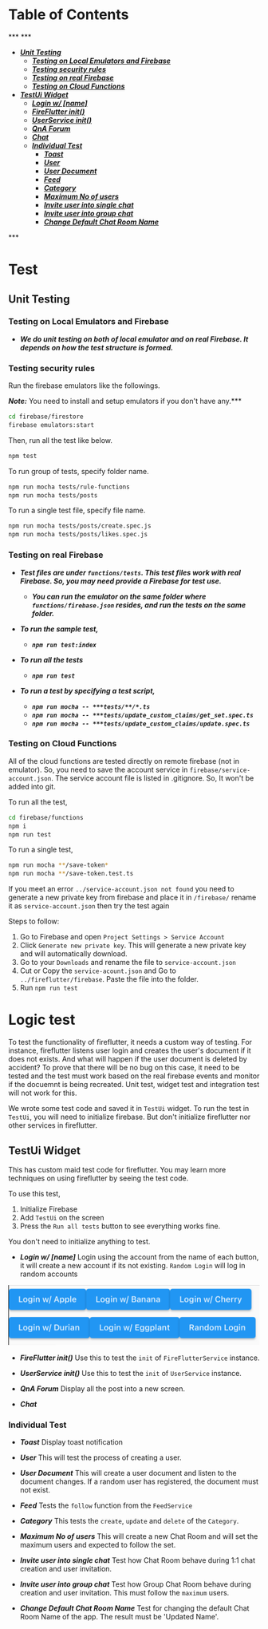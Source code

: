 # Table of Contents


<!-- ***@import "[TOC]" {cmd="toc" depthFrom=2 depthTo=6 orderedList=false} -->***

<!-- ***code_chunk_output -->***

- ***[Unit Testing](#unit-testing)***
  - ***[Testing on Local Emulators and Firebase](#testing-on-local-emulators-and-firebase)***
  - ***[Testing security rules](#testing-security-rules)***
  - ***[Testing on real Firebase](#testing-on-real-firebase)***
  - ***[Testing on Cloud Functions](#testing-on-cloud-functions)***
- ***[TestUi Widget](#testui-widget)***
    - ***[Login w/ [name]](#login-w-name)***
    - ***[FireFlutter init()](#fireflutter-init)***
    - ***[UserService init()](#userservice-init)***
    - ***[QnA Forum](#qna-forum)***
    - ***[Chat](#chat)***
  - ***[Individual Test](#individual-test)***
    - ***[Toast](#toast)***
    - ***[User](#user)***
    - ***[User Document](#user-document)***
    - ***[Feed](#feed)***
    - ***[Category](#category)***
    - ***[Maximum No of users](#maximum-no-of-users)***
    - ***[Invite user into single chat](#invite-user-into-single-chat)***
    - ***[Invite user into group chat](#invite-user-into-group-chat)***
    - ***[Change Default Chat Room Name](#change-default-chat-room-name)***

<!-- ***/code_chunk_output -->***

# Test

## Unit Testing

### Testing on Local Emulators and Firebase

- ***We do unit testing on both of local emulator and on real Firebase. It depends on how the test structure is formed.***

### Testing security rules

Run the firebase emulators like the followings. 

***Note:*** You need to install and setup emulators if you don't have any.***

```sh
cd firebase/firestore
firebase emulators:start
```

Then, run all the test like below.

```sh
npm test
```

To run group of tests, specify folder name.

```sh
npm run mocha tests/rule-functions
npm run mocha tests/posts
```

To run a single test file, specify file name.

```sh
npm run mocha tests/posts/create.spec.js
npm run mocha tests/posts/likes.spec.js
```

### Testing on real Firebase

- ***Test files are under `functions/tests`. This test files work with real Firebase. So, you may need provide a Firebase for test use.***

  - ***You can run the emulator on the same folder where `functions/firebase.json` resides, and run the tests on the same folder.***

- ***To run the sample test,***

  - ***`npm run test:index`***

- ***To run all the tests***

  - ***`npm run test`***

- ***To run a test by specifying a test script,***
  - ***`npm run mocha -- ***tests/**/*.ts`***
  - ***`npm run mocha -- ***tests/update_custom_claims/get_set.spec.ts`***
  - ***`npm run mocha -- ***tests/update_custom_claims/update.spec.ts`***

### Testing on Cloud Functions

All of the cloud functions are tested directly on remote firebase (not in emulator). So, you need to save the account service in `firebase/service-account.json`. The service account file is listed in .gitignore. So, It won't be added into git.

To run all the test,

```sh
cd firebase/functions
npm i
npm run test
```

To run a single test,

```sh
npm run mocha **/save-token*
npm run mocha **/save-token.test.ts
```

If you meet an error `../service-account.json not found` you need to generate a new private key from firebase and place it in `/firebase/` rename it as `service-account.json` then try the test again

Steps to follow:

1. Go to Firebase and open `Project Settings > Service Account` 
2. Click `Generate new private key`. This will generate a new private key and will automatically download.
3. Go to your `Downloads` and rename the file to `service-account.json`
4. Cut or Copy the `service-acount.json` and Go to `../fireflutter/firebase`. Paste the file into the folder.
5. Run `npm run test` 


# Logic test

To test the functionality of fireflutter, it needs a custom way of testing. For instance, fireflutter listens user login and creates the user's document if it does not exists. And what will happen if the user document is deleted by accident? To prove that there will be no bug on this case, it need to be tested and the test must work based on the real firebase events and monitor if the docuemnt is being recreated. Unit test, widget test and integration test will not work for this.

We wrote some test code and saved it in `TestUi` widget. To run the test in `TestUi`, you will need to initialize firebase. But don't initialize fireflutter nor other services in fireflutter.


## TestUi Widget

This has custom maid test code for fireflutter. You may learn more techniques on using fireflutter by seeing the test code.


To use this test,

1. Initialize Firebase
2. Add `TestUi` on the screen
3. Press the `Run all tests` button to see everything works fine.

You don't need to initialize anything to test.
- ***Login w/ [name]*** Login using the account from the name of each button, it will create a new account if its not existing. `Random Login` will log in random accounts

![logins](/doc/img/login_buttons.png)

- ***FireFlutter init()*** Use this to test the `init` of `FireFlutterService` instance.

- ***UserService init()*** Use this to test the `init` of `UserService` instance.

- ***QnA Forum*** Display all the post into a new screen.

- ***Chat***

### Individual Test

- ***Toast*** Display toast notification

- ***User*** This will test the process of creating a user.

- ***User Document*** This will create a user document and listen to the document changes. If a random user has registered, the document must not exist.

- ***Feed*** Tests the `follow` function from the `FeedService`

- ***Category*** This tests the `create`, `update` and `delete` of the `Category`.

- ***Maximum No of users*** This will create a new Chat Room and will set the maximum users and expected to follow the set.

- ***Invite user into single chat*** Test how Chat Room behave during 1:1 chat creation and user invitation.

- ***Invite user into group chat*** Test how Group Chat Room behave during creation and user invitation. This must follow the `maximum` users.

- ***Change Default Chat Room Name*** Test for changing the default Chat Room Name of the app. The result must be 'Updated Name'.